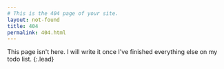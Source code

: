 ```yaml
---
# This is the 404 page of your site.
layout: not-found
title: 404 
permalink: 404.html
---
```


This page isn't here. I will write it once I've finished everything else on my todo list.
{:.lead}
